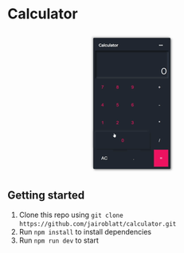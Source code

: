 # Calculator

<p align="center">
  <img  src="https://raw.githubusercontent.com/jairoblatt/calculator/master/demo/demo1.gif">
</p>



## Getting started

1. Clone this repo using `git clone https://github.com/jairoblatt/calculator.git` 
2. Run `npm install` to install dependencies<br />
3. Run `npm run dev` to start <br />